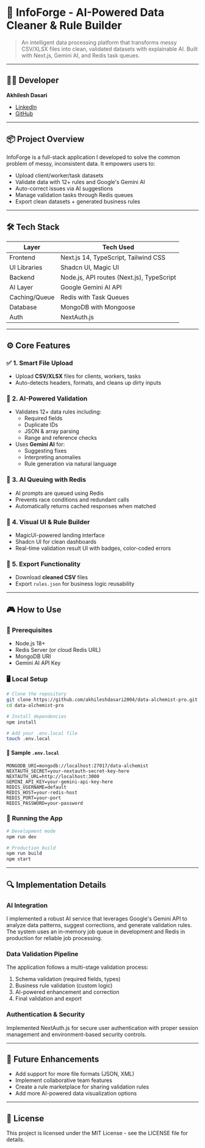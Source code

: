 # 🧠 InfoForge - AI-Powered Data Cleaner & Rule Builder

> An intelligent data processing platform that transforms messy CSV/XLSX files into clean, validated datasets with explainable AI. Built with Next.js, Gemini AI, and Redis task queues.

---

## 👨‍💻 **Developer**

**Akhilesh Dasari**
- [LinkedIn](https://www.linkedin.com/in/akhilesh-dasari-24aug/)
- [GitHub](https://github.com/akhileshdasari2004)

---

## 📦 **Project Overview**

InfoForge is a full-stack application I developed to solve the common problem of messy, inconsistent data. It empowers users to:
- Upload client/worker/task datasets
- Validate data with 12+ rules and Google's Gemini AI
- Auto-correct issues via AI suggestions
- Manage validation tasks through Redis queues
- Export clean datasets + generated business rules

---

## 🛠 **Tech Stack**

| Layer        | Tech Used                                    |
|--------------|---------------------------------------------|
| Frontend     | Next.js 14, TypeScript, Tailwind CSS        |
| UI Libraries | Shadcn UI, Magic UI                         |
| Backend      | Node.js, API routes (Next.js), TypeScript   |
| AI Layer     | Google Gemini AI API                        |
| Caching/Queue| Redis with Task Queues                      |
| Database     | MongoDB with Mongoose                       |
| Auth         | NextAuth.js                                 |

---

## ⚙️ **Core Features**

### ✅ **1. Smart File Upload**
- Upload **CSV/XLSX** files for clients, workers, tasks
- Auto-detects headers, formats, and cleans up dirty inputs

### 🧠 **2. AI-Powered Validation**
- Validates 12+ data rules including:
  - Required fields
  - Duplicate IDs
  - JSON & array parsing
  - Range and reference checks
- Uses **Gemini AI** for:
  - Suggesting fixes
  - Interpreting anomalies
  - Rule generation via natural language

### 🔁 **3. AI Queuing with Redis**
- AI prompts are queued using Redis
- Prevents race conditions and redundant calls
- Automatically returns cached responses when matched

### 🧩 **4. Visual UI & Rule Builder**
- MagicUI-powered landing interface
- Shadcn UI for clean dashboards
- Real-time validation result UI with badges, color-coded errors

### 💾 **5. Export Functionality**
- Download **cleaned CSV** files
- Export `rules.json` for business logic reusability

---

## 🎮 **How to Use**

### 🔧 Prerequisites
- Node.js 18+
- Redis Server (or cloud Redis URL)
- MongoDB URI
- Gemini AI API Key

### 🖥️ Local Setup

```bash
# Clone the repository
git clone https://github.com/akhileshdasari2004/data-alchemist-pro.git
cd data-alchemist-pro

# Install dependencies
npm install

# Add your .env.local file
touch .env.local
```

#### 🧬 Sample `.env.local`

```env
MONGODB_URI=mongodb://localhost:27017/data-alchemist
NEXTAUTH_SECRET=your-nextauth-secret-key-here
NEXTAUTH_URL=http://localhost:3000
GEMINI_API_KEY=your-gemini-api-key-here
REDIS_USERNAME=default
REDIS_HOST=your-redis-host
REDIS_PORT=your-port
REDIS_PASSWORD=your-password
```

### 🚀 Running the App

```bash
# Development mode
npm run dev

# Production build
npm run build
npm start
```

---

## 🔍 **Implementation Details**

### AI Integration
I implemented a robust AI service that leverages Google's Gemini API to analyze data patterns, suggest corrections, and generate validation rules. The system uses an in-memory job queue in development and Redis in production for reliable job processing.

### Data Validation Pipeline
The application follows a multi-stage validation process:
1. Schema validation (required fields, types)
2. Business rule validation (custom logic)
3. AI-powered enhancement and correction
4. Final validation and export

### Authentication & Security
Implemented NextAuth.js for secure user authentication with proper session management and environment-based security controls.

---

## 📝 **Future Enhancements**

- Add support for more file formats (JSON, XML)
- Implement collaborative team features
- Create a rule marketplace for sharing validation rules
- Add more AI-powered data visualization options

---

## 📄 **License**

This project is licensed under the MIT License - see the LICENSE file for details.

